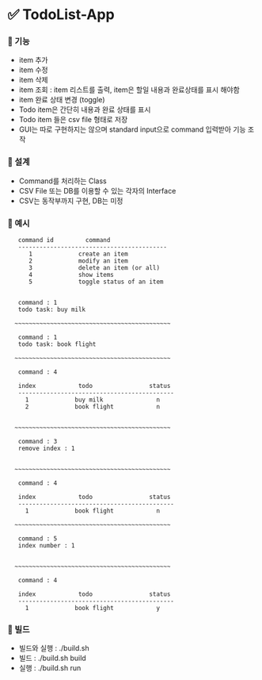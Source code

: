 # ✅ TodoList-App

### 🔮 기능
 - item 추가
 - item 수정
 - item 삭제
 - item 조회
       : item 리스트를 출력, item은 할일 내용과 완료상태를 표시 해야함
 - item 완료 상태 변경 (toggle)
 - Todo item은 간단히 내용과 완료 상태를 표시
 - Todo item 들은 csv file 형태로 저장
 - GUI는 따로 구현하지는 않으며 standard input으로 command 입력받아 기능 조작


### 🔮 설계
 - Command를 처리하는 Class
 - CSV File 또는 DB를 이용할 수 있는 각자의 Interface
 - CSV는 동작부까지 구현, DB는 미정
 
### 🔮 예시
       command id         command
       ------------------------------------------
          1             create an item
          2             modify an item
          3             delete an item (or all)
          4             show items
          5             toggle status of an item
           

       command : 1
       todo task: buy milk

      ~~~~~~~~~~~~~~~~~~~~~~~~~~~~~~~~~~~~~~~~~~~~

       command : 1
       todo task: book flight

      ~~~~~~~~~~~~~~~~~~~~~~~~~~~~~~~~~~~~~~~~~~~~

       command : 4

       index            todo                status
       --------------------------------------------
         1             buy milk               n
         2             book flight            n


      ~~~~~~~~~~~~~~~~~~~~~~~~~~~~~~~~~~~~~~~~~~~~

       command : 3
       remove index : 1


      ~~~~~~~~~~~~~~~~~~~~~~~~~~~~~~~~~~~~~~~~~~~~

       command : 4

       index            todo                status
       --------------------------------------------
         1             book flight            n

      ~~~~~~~~~~~~~~~~~~~~~~~~~~~~~~~~~~~~~~~~~~~~

       command : 5
       index number : 1


      ~~~~~~~~~~~~~~~~~~~~~~~~~~~~~~~~~~~~~~~~~~~~

       command : 4

       index            todo                status
       --------------------------------------------
         1             book flight            y
         
   
### 🔮 빌드
 - 빌드와 실행 : ./build.sh
 - 빌드 : ./build.sh build
 - 실행 : ./build.sh run
